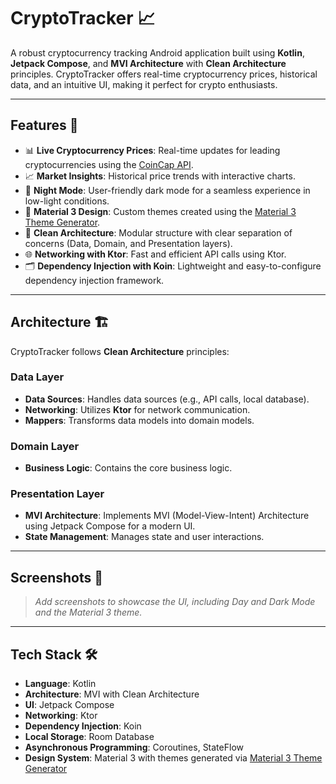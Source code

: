 # CryptoTracker 📈

A robust cryptocurrency tracking Android application built using **Kotlin**, **Jetpack Compose**, and **MVI Architecture** with **Clean Architecture** principles. CryptoTracker offers real-time cryptocurrency prices, historical data, and an intuitive UI, making it perfect for crypto enthusiasts.

---

## Features 🚀

- 📊 **Live Cryptocurrency Prices**: Real-time updates for leading cryptocurrencies using the [CoinCap API](https://docs.coincap.io/).
- 📈 **Market Insights**: Historical price trends with interactive charts.
- 🌙 **Night Mode**: User-friendly dark mode for a seamless experience in low-light conditions.
- 🎨 **Material 3 Design**: Custom themes created using the [Material 3 Theme Generator](https://material-foundation.github.io/material-theme-builder/).
- 🔄 **Clean Architecture**: Modular structure with clear separation of concerns (Data, Domain, and Presentation layers).
- 🌐 **Networking with Ktor**: Fast and efficient API calls using Ktor.
- 🗂️ **Dependency Injection with Koin**: Lightweight and easy-to-configure dependency injection framework.

---

## Architecture 🏗️

CryptoTracker follows **Clean Architecture** principles:

### Data Layer
- **Data Sources**: Handles data sources (e.g., API calls, local database).
- **Networking**: Utilizes **Ktor** for network communication.
- **Mappers**: Transforms data models into domain models.

### Domain Layer
- **Business Logic**: Contains the core business logic.

### Presentation Layer
- **MVI Architecture**: Implements MVI (Model-View-Intent) Architecture using Jetpack Compose for a modern UI.
- **State Management**: Manages state and user interactions.

---

## Screenshots 📸

> *Add screenshots to showcase the UI, including Day and Dark Mode and the Material 3 theme.*


---

## Tech Stack 🛠️

- **Language**: Kotlin
- **Architecture**: MVI with Clean Architecture
- **UI**: Jetpack Compose
- **Networking**: Ktor
- **Dependency Injection**: Koin
- **Local Storage**: Room Database
- **Asynchronous Programming**: Coroutines, StateFlow
- **Design System**: Material 3 with themes generated via [Material 3 Theme Generator](https://material-foundation.github.io/material-theme-builder/)


